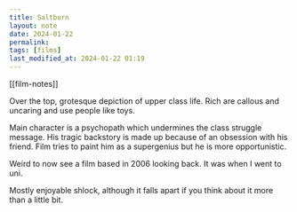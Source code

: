 ```yaml
---
title: Saltburn
layout: note
date: 2024-01-22
permalink:
tags: [films]
last_modified_at: 2024-01-22 01:19
---
```

 
[[film-notes]]

Over the top, grotesque depiction of upper class life. Rich are callous and uncaring and use people like toys. 

Main character is a psychopath which undermines the class struggle message. His tragic backstory is made up because of an obsession with his friend. Film tries to paint him as a supergenius but he is more opportunistic. 

Weird to now see a film based in 2006 looking back. It was when I went to uni.

Mostly enjoyable shlock, although it falls apart if you think about it more than a little bit.
